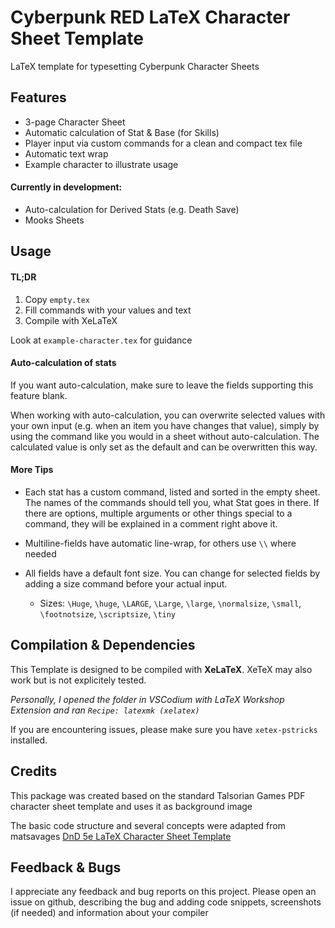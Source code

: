 # Cyberpunk RED LaTeX Character Sheet Template
LaTeX template for typesetting Cyberpunk Character Sheets

## Features
- 3-page Character Sheet
- Automatic calculation of Stat & Base (for Skills)
- Player input via custom commands for a clean and compact tex file
- Automatic text wrap
- Example character to illustrate usage

#### Currently in development:
- Auto-calculation for Derived Stats (e.g. Death Save)
- Mooks Sheets

## Usage
#### TL;DR
1. Copy ```empty.tex```
2. Fill commands with your values and text
3. Compile with XeLaTeX

Look at ```example-character.tex``` for guidance

#### Auto-calculation of stats
If you want auto-calculation, make sure to leave the fields supporting this feature blank.

When working with auto-calculation, you can overwrite selected values with your own input (e.g. when an item you have changes that value), simply by using the command like you would in a sheet without auto-calculation. The calculated value is only set as the default and can be overwritten this way.

#### More Tips
- Each stat has a custom command, listed and sorted in the empty sheet. The names of the commands should tell you, what Stat goes in there. If there are options, multiple arguments or other things special to a command, they will be explained in a comment right above it.

- Multiline-fields have automatic line-wrap, for others use ```\\``` where needed
- All fields have a default font size. You can change for selected fields by adding a size command before your actual input.
    - Sizes: ```\Huge```, ```\huge```, ```\LARGE```, ```\Large```, ```\large```, ```\normalsize```, ```\small```, ```\footnotsize```, ```\scriptsize```, ```\tiny```

## Compilation & Dependencies
This Template is designed to be compiled with **XeLaTeX**. XeTeX may also work but is not explicitely tested.

*Personally, I opened the folder in VSCodium with LaTeX Workshop Extension and ran ```Recipe: latexmk (xelatex)```*

If you are encountering issues, please make sure you have ```xetex-pstricks``` installed.

## Credits
This package was created based on the standard Talsorian Games PDF character sheet template and uses it as background image

The basic code structure and several concepts were adapted from matsavages [DnD 5e LaTeX Character Sheet Template](https://github.com/matsavage/DND-5e-LaTeX-Character-Sheet-Template)

## Feedback & Bugs
I appreciate any feedback and bug reports on this project.
Please open an issue on github, describing the bug and adding code snippets, screenshots (if needed) and information about your compiler
